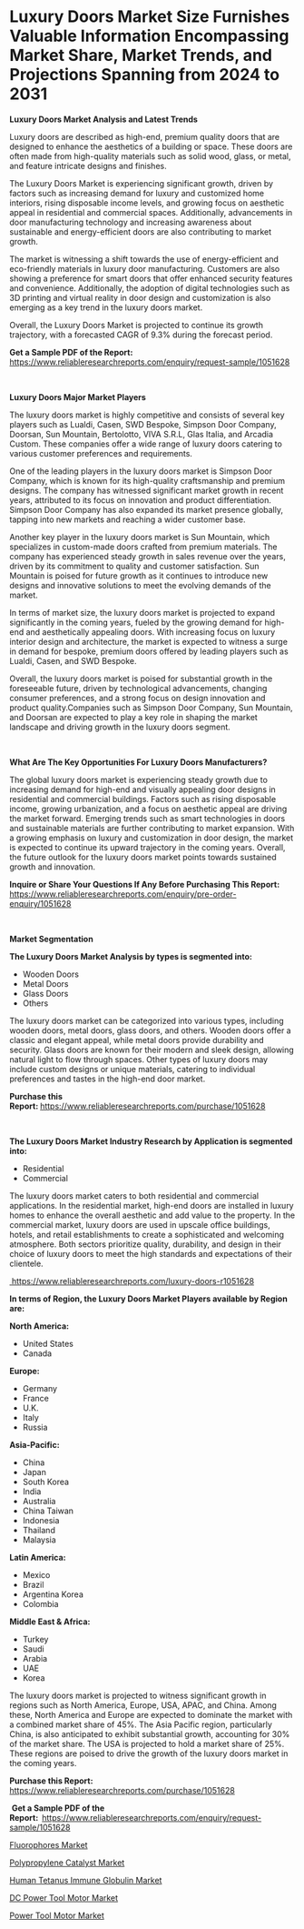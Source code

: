 <p><h1>Luxury Doors Market Size Furnishes Valuable Information Encompassing Market Share, Market Trends, and Projections Spanning from 2024 to 2031</h1></p><p><strong>Luxury Doors Market Analysis and Latest Trends</strong></p>
<p><p>Luxury doors are described as high-end, premium quality doors that are designed to enhance the aesthetics of a building or space. These doors are often made from high-quality materials such as solid wood, glass, or metal, and feature intricate designs and finishes.</p><p>The Luxury Doors Market is experiencing significant growth, driven by factors such as increasing demand for luxury and customized home interiors, rising disposable income levels, and growing focus on aesthetic appeal in residential and commercial spaces. Additionally, advancements in door manufacturing technology and increasing awareness about sustainable and energy-efficient doors are also contributing to market growth.</p><p>The market is witnessing a shift towards the use of energy-efficient and eco-friendly materials in luxury door manufacturing. Customers are also showing a preference for smart doors that offer enhanced security features and convenience. Additionally, the adoption of digital technologies such as 3D printing and virtual reality in door design and customization is also emerging as a key trend in the luxury doors market.</p><p>Overall, the Luxury Doors Market is projected to continue its growth trajectory, with a forecasted CAGR of 9.3% during the forecast period.</p></p>
<p><strong>Get a Sample PDF of the Report:&nbsp;</strong> <a href="https://www.reliableresearchreports.com/enquiry/request-sample/1051628">https://www.reliableresearchreports.com/enquiry/request-sample/1051628</a></p>
<p>&nbsp;</p>
<p><strong>Luxury Doors Major Market Players</strong></p>
<p><p>The luxury doors market is highly competitive and consists of several key players such as Lualdi, Casen, SWD Bespoke, Simpson Door Company, Doorsan, Sun Mountain, Bertolotto, VIVA S.R.L, Glas Italia, and Arcadia Custom. These companies offer a wide range of luxury doors catering to various customer preferences and requirements.</p><p>One of the leading players in the luxury doors market is Simpson Door Company, which is known for its high-quality craftsmanship and premium designs. The company has witnessed significant market growth in recent years, attributed to its focus on innovation and product differentiation. Simpson Door Company has also expanded its market presence globally, tapping into new markets and reaching a wider customer base.</p><p>Another key player in the luxury doors market is Sun Mountain, which specializes in custom-made doors crafted from premium materials. The company has experienced steady growth in sales revenue over the years, driven by its commitment to quality and customer satisfaction. Sun Mountain is poised for future growth as it continues to introduce new designs and innovative solutions to meet the evolving demands of the market.</p><p>In terms of market size, the luxury doors market is projected to expand significantly in the coming years, fueled by the growing demand for high-end and aesthetically appealing doors. With increasing focus on luxury interior design and architecture, the market is expected to witness a surge in demand for bespoke, premium doors offered by leading players such as Lualdi, Casen, and SWD Bespoke.</p><p>Overall, the luxury doors market is poised for substantial growth in the foreseeable future, driven by technological advancements, changing consumer preferences, and a strong focus on design innovation and product quality.Companies such as Simpson Door Company, Sun Mountain, and Doorsan are expected to play a key role in shaping the market landscape and driving growth in the luxury doors segment.</p></p>
<p>&nbsp;</p>
<p><strong>What Are The Key Opportunities For Luxury Doors Manufacturers?</strong></p>
<p><p>The global luxury doors market is experiencing steady growth due to increasing demand for high-end and visually appealing door designs in residential and commercial buildings. Factors such as rising disposable income, growing urbanization, and a focus on aesthetic appeal are driving the market forward. Emerging trends such as smart technologies in doors and sustainable materials are further contributing to market expansion. With a growing emphasis on luxury and customization in door design, the market is expected to continue its upward trajectory in the coming years. Overall, the future outlook for the luxury doors market points towards sustained growth and innovation.</p></p>
<p><strong>Inquire or Share Your Questions If Any Before Purchasing This Report:</strong> <a href="https://www.reliableresearchreports.com/enquiry/pre-order-enquiry/1051628">https://www.reliableresearchreports.com/enquiry/pre-order-enquiry/1051628</a></p>
<p>&nbsp;</p>
<p><strong>Market Segmentation</strong></p>
<p><strong>The Luxury Doors Market Analysis by types is segmented into:</strong></p>
<p><ul><li>Wooden Doors</li><li>Metal Doors</li><li>Glass Doors</li><li>Others</li></ul></p>
<p><p>The luxury doors market can be categorized into various types, including wooden doors, metal doors, glass doors, and others. Wooden doors offer a classic and elegant appeal, while metal doors provide durability and security. Glass doors are known for their modern and sleek design, allowing natural light to flow through spaces. Other types of luxury doors may include custom designs or unique materials, catering to individual preferences and tastes in the high-end door market.</p></p>
<p><strong>Purchase this Report:&nbsp;</strong><a href="https://www.reliableresearchreports.com/purchase/1051628">https://www.reliableresearchreports.com/purchase/1051628</a></p>
<p>&nbsp;</p>
<p><strong>The Luxury Doors Market Industry Research by Application is segmented into:</strong></p>
<p><ul><li>Residential</li><li>Commercial</li></ul></p>
<p><p>The luxury doors market caters to both residential and commercial applications. In the residential market, high-end doors are installed in luxury homes to enhance the overall aesthetic and add value to the property. In the commercial market, luxury doors are used in upscale office buildings, hotels, and retail establishments to create a sophisticated and welcoming atmosphere. Both sectors prioritize quality, durability, and design in their choice of luxury doors to meet the high standards and expectations of their clientele.</p></p>
<p><a href="https://www.reliableresearchreports.com/luxury-doors-r1051628">&nbsp;https://www.reliableresearchreports.com/luxury-doors-r1051628</a></p>
<p><strong>In terms of Region, the Luxury Doors Market Players available by Region are:</strong></p>
<p>
    <p> <strong> North America: </strong>
        <ul>
            <li>United States</li>
            <li>Canada</li>
        </ul>
        </p> 
    <p> <strong> Europe: </strong>
        <ul>
            <li>Germany</li>
            <li>France</li>
            <li>U.K.</li>
            <li>Italy</li>
            <li>Russia</li>
        </ul>
        </p> 
    <p> <strong> Asia-Pacific: </strong>
        <ul>
            <li>China</li>
            <li>Japan</li>
            <li>South Korea</li>
            <li>India</li>
            <li>Australia</li>
            <li>China Taiwan</li>
            <li>Indonesia</li>
            <li>Thailand</li>
            <li>Malaysia</li>
        </ul>
        </p> 
    <p> <strong> Latin America: </strong>
        <ul>
            <li>Mexico</li>
            <li>Brazil</li>
            <li>Argentina Korea</li>
            <li>Colombia</li>
        </ul>
        </p> 
    <p> <strong> Middle East & Africa: </strong>
        <ul>
            <li>Turkey</li>
            <li>Saudi</li>
            <li>Arabia</li>
            <li>UAE</li>
            <li>Korea</li>
        </ul>
    </p>
    </p>
<p><p>The luxury doors market is projected to witness significant growth in regions such as North America, Europe, USA, APAC, and China. Among these, North America and Europe are expected to dominate the market with a combined market share of 45%. The Asia Pacific region, particularly China, is also anticipated to exhibit substantial growth, accounting for 30% of the market share. The USA is projected to hold a market share of 25%. These regions are poised to drive the growth of the luxury doors market in the coming years.</p></p>
<p><strong>Purchase this Report: </strong><a href="https://www.reliableresearchreports.com/purchase/1051628">https://www.reliableresearchreports.com/purchase/1051628</a></p>
<p>&nbsp;<strong>Get a Sample PDF of the Report:&nbsp;&nbsp;</strong><a href="https://www.reliableresearchreports.com/enquiry/request-sample/1051628">https://www.reliableresearchreports.com/enquiry/request-sample/1051628</a></p>
<p><strong></strong></p>
<p><p><a href="https://medium.com/@richard.james09789/fluorophores-market-forecasts-market-trends-and-impact-analysis-2024-2031-7dcc184a0905">Fluorophores Market</a></p><p><a href="https://medium.com/@rebecca.smith5467/polypropylene-catalyst-market-trends-and-analysis-opportunities-and-challenges-for-future-growth-0462ee08a6a7">Polypropylene Catalyst Market</a></p><p><a href="https://issuu.com/reportprime-2/docs/human-tetanus-immune-globulin-market-size-2030.ppt">Human Tetanus Immune Globulin Market</a></p><p><a href="https://github.com/ochgvvcj16/Market-Research-Report-List-1/blob/main/dc-power-tool-motor-market.md">DC Power Tool Motor Market</a></p><p><a href="https://github.com/JosephMorgnlvXXff/Market-Research-Report-List-1/blob/main/power-tool-motor-market.md">Power Tool Motor Market</a></p></p>